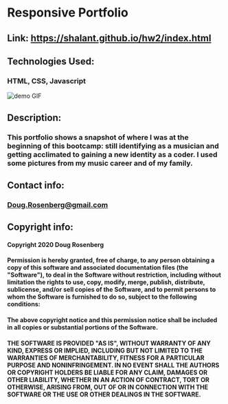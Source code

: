 # Responsive Portfolio

## Link: https://shalant.github.io/hw2/index.html

## Technologies Used:
### HTML, CSS, Javascript

![demo GIF](images/portfolio.gif)

## Description:
### This portfolio shows a snapshot of where I was at the beginning of this bootcamp: still identifying as a musician and getting acclimated to gaining a new identity as a coder. I used some pictures from my music career and of my family.

## Contact info:
### Doug.Rosenberg@gmail.com

## Copyright info:
#### Copyright 2020 Doug Rosenberg

#### Permission is hereby granted, free of charge, to any person obtaining a copy of this software and associated documentation files (the "Software"), to deal in the Software without restriction, including without limitation the rights to use, copy, modify, merge, publish, distribute, sublicense, and/or sell copies of the Software, and to permit persons to whom the Software is furnished to do so, subject to the following conditions:

#### The above copyright notice and this permission notice shall be included in all copies or substantial portions of the Software.

#### THE SOFTWARE IS PROVIDED "AS IS", WITHOUT WARRANTY OF ANY KIND, EXPRESS OR IMPLIED, INCLUDING BUT NOT LIMITED TO THE WARRANTIES OF MERCHANTABILITY, FITNESS FOR A PARTICULAR PURPOSE AND NONINFRINGEMENT. IN NO EVENT SHALL THE AUTHORS OR COPYRIGHT HOLDERS BE LIABLE FOR ANY CLAIM, DAMAGES OR OTHER LIABILITY, WHETHER IN AN ACTION OF CONTRACT, TORT OR OTHERWISE, ARISING FROM, OUT OF OR IN CONNECTION WITH THE SOFTWARE OR THE USE OR OTHER DEALINGS IN THE SOFTWARE.